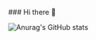 <p>### Hi there 👋</p>

![Anurag's GitHub stats](https://github-readme-stats.vercel.app/api?username=Sansue&show_icons=true&theme=github_dark)
